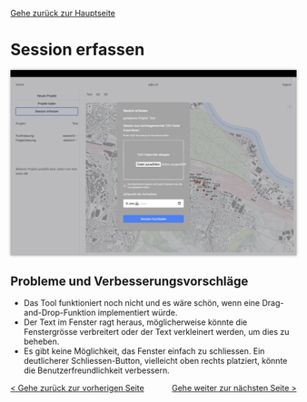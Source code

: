 [Gehe zurück zur Hauptseite](index.md)

# Session erfassen

<img src="screenshots/capture_session.png" alt="Session-erfassen" style="max-width: 100%; box-shadow: 0 0 5px rgba(0, 0, 0, 0.3);">

## Probleme und Verbesserungsvorschläge

- Das Tool funktioniert noch nicht und es wäre schön, wenn eine Drag-and-Drop-Funktion implementiert würde.
- Der Text im Fenster ragt heraus, möglicherweise könnte die Fenstergrösse verbreitert oder der Text verkleinert werden, um dies zu beheben.
- Es gibt keine Möglichkeit, das Fenster einfach zu schliessen. Ein deutlicherer Schliessen-Button, vielleicht oben rechts platziert, könnte die Benutzerfreundlichkeit verbessern.

<div style="text-align: left; float: left;"><a href="load_project.html">< Gehe zurück zur vorherigen Seite</a></div>
<div style="text-align: right; float: right;"><a href="current_project.html">Gehe weiter zur nächsten Seite ></a></div>
